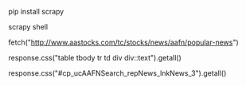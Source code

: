 pip install scrapy

scrapy shell

fetch("http://www.aastocks.com/tc/stocks/news/aafn/popular-news")

response.css("table tbody tr td div div::text").getall()

response.css("#cp_ucAAFNSearch_repNews_lnkNews_3").getall()
